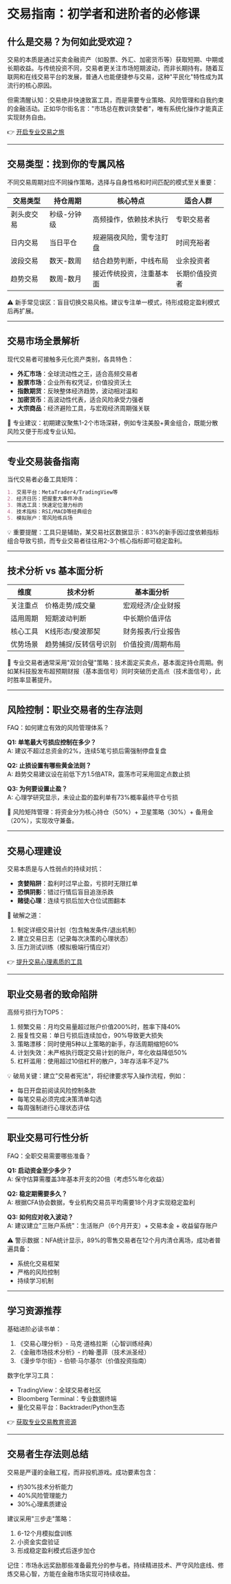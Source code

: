 # 交易指南：初学者和进阶者的必修课

## 什么是交易？为何如此受欢迎？

交易的本质是通过买卖金融资产（如股票、外汇、加密货币等）获取短期、中期或长期收益。与传统投资不同，交易者更关注市场短期波动，而非长期持有。随着互联网和在线交易平台的发展，普通人也能便捷参与交易，这种"平民化"特性成为其流行的核心原因。

但需清醒认知：交易绝非快速致富工具，而是需要专业策略、风险管理和自我约束的金融活动。正如华尔街名言："市场总在教训贪婪者"，唯有系统化操作才能真正实现财务自由。

👉 [开启专业交易之旅](https://bit.ly/okx_welcome)

---

## 交易类型：找到你的专属风格

不同交易周期对应不同操作策略，选择与自身性格和时间匹配的模式至关重要：

| 交易类型       | 持仓周期   | 核心特点                  | 适合人群          |
|----------------|------------|---------------------------|-------------------|
| 剥头皮交易     | 秒级-分钟级| 高频操作，依赖技术执行    | 专职交易者        |
| 日内交易       | 当日平仓   | 规避隔夜风险，需专注盯盘  | 时间充裕者        |
| 波段交易       | 数天-数周  | 结合趋势判断，中线布局    | 业余投资者        |
| 趋势交易       | 数周-数月  | 接近传统投资，注重基本面  | 长期价值投资者    |

⚠️ 新手常见误区：盲目切换交易风格。建议专注单一模式，待形成稳定盈利模式后再扩展。

---

## 交易市场全景解析

现代交易者可接触多元化资产类别，各具特色：

- **外汇市场**：全球流动性之王，适合高频交易者
- **股票市场**：企业所有权凭证，价值投资沃土
- **指数期货**：反映整体经济趋势，波动相对温和
- **加密货币**：高波动性代表，适合风险承受力强者
- **大宗商品**：经济避险工具，与宏观经济周期强关联

📌 专业建议：初期建议聚焦1-2个市场深耕，例如专注美股+黄金组合，既能分散风险又便于形成专业认知。

---

## 专业交易装备指南

当代交易者必备工具矩阵：

```markdown
1. 交易平台：MetaTrader4/TradingView等
2. 经济日历：把握重大事件冲击
3. 筛选工具：快速定位潜力标的
4. 技术指标：RSI/MACD等经典组合
5. 模拟账户：零风险练兵场
```

💡 重要提醒：工具只是辅助，某交易社区数据显示：83%的新手因过度依赖指标组合导致亏损，而专业交易者往往用2-3个核心指标即可稳定盈利。

---

## 技术分析 vs 基本面分析

| 维度         | 技术分析                 | 基本面分析               |
|--------------|--------------------------|--------------------------|
| 关注重点     | 价格走势/成交量          | 宏观经济/企业财报        |
| 适用周期     | 短期波动判断             | 中长期价值评估           |
| 核心工具     | K线形态/斐波那契         | 财务报表/行业报告        |
| 优势场景     | 趋势捕捉/反转信号识别    | 价值投资/周期布局        |

🎯 专业交易者通常采用"双剑合璧"策略：技术面定买卖点，基本面定持仓周期。例如某科技股发布超预期财报（基本面信号）同时突破历史高点（技术面信号），此时胜率显著提升。

---

## 风险控制：职业交易者的生存法则

FAQ：如何建立有效的风险管理体系？

**Q1: 单笔最大亏损应控制在多少？**  
A: 建议不超过总资金的2%，连续5笔亏损后需强制停盘复盘

**Q2: 止损设置有哪些黄金法则？**  
A: 趋势交易建议设在前低下方1.5倍ATR，震荡市可采用固定点数止损

**Q3: 为何要设置止盈？**  
A: 心理学研究显示，未设止盈的盈利单有73%概率最终平仓亏损

📌 风险矩阵管理：将资金分为核心持仓（50%）+ 卫星策略（30%）+ 备用金（20%），实现攻守兼备。

---

## 交易心理建设

交易本质是与人性弱点的持续对抗：

- **贪婪陷阱**：盈利时过早止盈，亏损时无限扛单
- **恐惧阴影**：错过行情后盲目追涨杀跌
- **赌徒心理**：连续亏损后加大仓位试图翻本

🧠 破解之道：
1. 制定详细交易计划（包含触发条件/退出机制）
2. 建立交易日志（记录每次决策的心理状态）
3. 压力测试训练（模拟极端行情应对）

👉 [提升交易心理素质的工具](https://bit.ly/okx_welcome)

---

## 职业交易者的致命陷阱

高频亏损行为TOP5：

1. 频繁交易：月均交易量超过账户价值200%时，胜率下降40%
2. 报复性交易：单日亏损后连续加仓，90%导致更大损失
3. 策略漂移：同时使用5种以上策略的新手，存活周期缩短60%
4. 计划失效：未严格执行既定交易计划的账户，年化收益降低50%
5. 杠杆滥用：使用超过10倍杠杆的散户，3年存活率不足7%

💡 破局关键：建立"交易者宪法"，将纪律要求写入操作流程，例如：
- 每日开盘前阅读风险控制条款
- 每笔交易必须完成决策清单勾选
- 每周强制进行心理状态评估

---

## 职业交易可行性分析

FAQ：全职交易需要哪些准备？

**Q1: 启动资金至少多少？**  
A: 保守估算需覆盖3年基本开支的20倍（考虑5%年化收益）

**Q2: 稳定期需要多久？**  
A: 根据CFA协会数据，专业机构交易员平均需要18个月才实现稳定盈利

**Q3: 如何应对收入波动？**  
A: 建议建立"三账户系统"：生活账户（6个月开支）+ 交易本金 + 收益留存账户

⚠️ 警示数据：NFA统计显示，89%的零售交易者在12个月内清仓离场，成功者普遍具备：
- 系统化交易框架
- 严格的风险控制
- 持续学习机制

---

## 学习资源推荐

基础进阶必读书单：
1. 《交易心理分析》- 马克·道格拉斯（心智训练经典）
2. 《金融市场技术分析》- 约翰·墨菲（技术派圣经）
3. 《漫步华尔街》- 伯顿·马尔基尔（价值投资指南）

数字化学习工具：
- TradingView：全球交易者社区
- Bloomberg Terminal：专业数据终端
- 量化交易平台：Backtrader/Python生态

👉 [获取专业交易教育资源](https://bit.ly/okx_welcome)

---

## 交易者生存法则总结

交易是严谨的金融工程，而非投机游戏。成功要素包含：
- 约30%技术分析能力
- 40%风险管理能力
- 30%心理素质建设

建议采用"三步走"策略：
1. 6-12个月模拟盘训练
2. 小资金实盘验证
3. 形成稳定盈利模式后逐步加仓

记住：市场永远奖励那些准备最充分的参与者。持续精进技术、严守风险底线、修炼交易心智，方能在金融市场实现可持续收益。